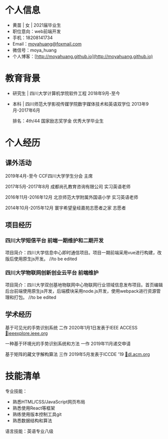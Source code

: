 # 个人信息

- 黄苗 | 女 | 2021届毕业生
- 职位意向：web前端开发
- 手机：18208141734 
- Email：moyahuang@foxmail.com 
- 微信号：moya_huang
- 个人博客：[http://moyahuang.github.io](http://moyahuang.github.io)

# 教育背景

 - 研究生 | 四川大学计算机学院软件工程 2018年9月-至今

 - 本科 | 四川师范大学影视传媒学院数字媒体技术和英语双学位 2013年9月-2017年6月

   排名：4th/44 国家励志奖学金 优秀大学毕业生


# 个人经历

  ## 课外活动

2019年4月-至今 CCF四川大学学生分会 主席 

2017年5月-2017年8月 成都尚孔教育咨询有限公司 实习英语老师

2016年11月-2016年12月 北京师范大学附属外国语小学 实习英语老师

2014年10月-2015年12月 寰宇希望皇经嘉苑志愿者之家 志愿者

## 项目经历 

### 四川大学短信平台 前端一期维护和二期开发

项目简介：四川大学信息中心即时通信项目。项目一期前端采用vue进行构建，改版后使用原生js开发。
//to be edited

### 四川大学物联网创新创业云平台 前端维护

项目简介：四川大学双创基地物联网中心物联网行业领域信息发布项目。首页编辑后台前端使用原生js开发，后端模块采用node.js开发，使用webpack进行资源管理和打包。
//to be edited

## 学术经历 

基于可见光的手势识别系统 二作 2020年1月1日发表于IEEE ACCESS [🔗ieeexplore.ieee.org](https://ieeexplore.ieee.org/abstract/document/8947919)

一种基于环境光的手势识别系统和方法 一作 2019年11月递交申请

基于矩阵的藏文字解构算法 三作 2019年5月发表于ICCDE '19 [🔗dl.acm.org](https://dl.acm.org/doi/abs/10.1145/3330530.3330540)



# 技能清单

专业技能：

- 熟悉HTML/CSS/JavaScript网页布局
- 熟悉使用React等框架
- 熟练使用版本控制工具git
- 熟悉数据结构和算法

语言技能：英语专业八级
      
